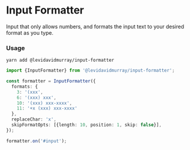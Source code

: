 # Input Formatter
Input that only allows numbers, and formats the input text to your desired format as you type.

### Usage
```shell script
yarn add @levidavidmurray/input-formatter
```

```typescript
import {InputFormatter} from '@levidavidmurray/input-formatter';

const formatter = InputFormatter({
  formats: {
    3: '(xxx',
    6: '(xxx) xxx',
    10: '(xxx) xxx-xxxx',
    11: '+x (xxx) xxx-xxxx'
  },
  replaceChar: 'x',
  skipFormatOpts: [{length: 10, position: 1, skip: false}],
});

formatter.on('#input');
```

#
